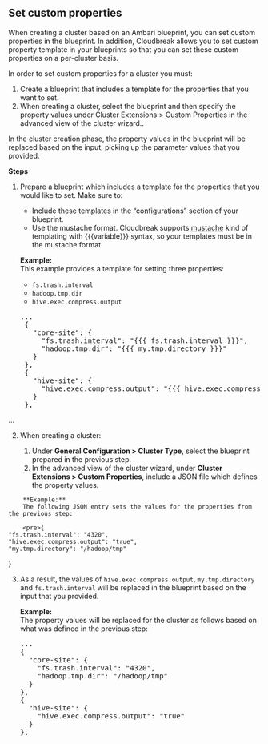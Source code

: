 ## Set custom properties

When creating a cluster based on an Ambari blueprint, you can set custom properties in the blueprint. In addition, Cloudbreak allows you to set custom property template in your blueprints so that you can set these custom properties on a per-cluster basis. 

In order to set custom properties for a cluster you must:

1. Create a blueprint that includes a template for the properties that you want to set.  
2. When creating a cluster, select the blueprint and then specify the property values under Cluster Extensions > Custom Properties in the advanced view of the cluster wizard..    

In the cluster creation phase, the property values in the blueprint will be replaced based on the input, picking up the parameter values that you provided.

**Steps**

1. Prepare a blueprint which includes a template for the properties that you would like to set. Make sure to:

    * Include these templates in the “configurations” section of your blueprint.  
    * Use the mustache format. Cloudbreak supports [mustache](https://mustache.github.io/) kind of templating with {{{variable}}} syntax, so your templates must be in the mustache format.   

    **Example:**      
    This example provides a template for setting three properties:

    * `fs.trash.interval`  
    * `hadoop.tmp.dir`  
    * `hive.exec.compress.output`    

    <pre>...
    {
      "core-site": {
        "fs.trash.interval": "{{{ fs.trash.interval }}}",
        "hadoop.tmp.dir": "{{{ my.tmp.directory }}}"
      }
    },
    {
      "hive-site": {
        "hive.exec.compress.output": "{{{ hive.exec.compress.output }}}"
      }
    },
...</pre>


2. When creating a cluster:

    1. Under **General Configuration > Cluster Type**, select the blueprint prepared in the previous step.  
    2. In the advanced view of the cluster wizard, under **Cluster Extensions > Custom Properties**, include a JSON file which defines the property values.

[Comment]: <> (TO DO: Include a screenshot when the UI is ready) 

        **Example:**  
        The following JSON entry sets the values for the properties from the previous step: 

        <pre>{
    "fs.trash.interval": "4320",
    "hive.exec.compress.output": "true",
    "my.tmp.directory": "/hadoop/tmp"
}</pre>


3. As a result, the values of `hive.exec.compress.output`, `my.tmp.directory` and `fs.trash.interval` will be replaced in the blueprint based on the input that you provided. 

    **Example:**  
    The property values will be replaced for the cluster as follows based on what was defined in the previous step: 

    <pre>...
   {
     "core-site": {
       "fs.trash.interval": "4320",
       "hadoop.tmp.dir": "/hadoop/tmp"
     }
   },
   {
     "hive-site": {
       "hive.exec.compress.output": "true"
     }
   },</pre>





